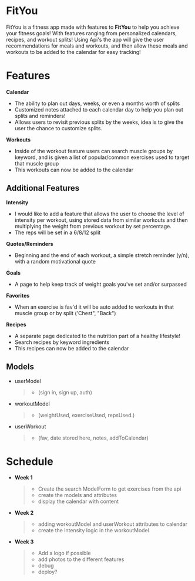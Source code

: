 # FitYou

FitYou is a fitness app made with features to **FitYou** to help you achieve your fitness goals! With features ranging from personalized calendars, recipes, and workout splits! Using Api's the app will give the user recommendations for meals and workouts, and then allow these meals and workouts to be added to the calendar for easy tracking!


# Features

**Calendar**
- The ability to plan out days, weeks, or even a months worth of splits
- Customized notes attached to each calendar day to help you plan out splits and reminders!
- Allows users to revisit previous splits by the weeks, idea is to give the user the chance to customize splits.

**Workouts**
- Inside of the workout feature users can search muscle groups by keyword, and is given a list of popular/common exercises used to target that muscle group
- This workouts can now be added to the calendar 

## Additional Features  
**Intensity**
- I would like to add a feature that allows the user to choose the level of intensity per workout, using stored data from similar workouts and then multiplying the weight from previous workout by set percentage. 
- The reps will be set in a 6/8/12 split

**Quotes/Reminders** 
- Beginning and the end of each workout, a simple stretch reminder (y/n), with a random motivational quote  

**Goals**
- A page to help keep track of weight goals you've set and/or surpassed 

**Favorites**
- When an exercise is fav'd it will be auto added to workouts in that muscle group or by split ('Chest", "Back")

**Recipes**
- A separate page dedicated to the nutrition part of a healthy lifestyle!
- Search recipes by keyword ingredients
- This recipes can now be added to the calendar

## Models

- userModel
	>- (sign in, sign up, auth)
- workoutModel
	>- (weightUsed, exerciseUsed, repsUsed.)
- userWorkout
	>- (fav, date stored here, notes, addToCalendar)

# Schedule


- **Week 1**
	>- Create the search ModelForm to get exercises from the api
	>- create the models and attributes 
	>- display the calendar with content 

- **Week 2**
	>- adding workoutModel and userWorkout attributes to calendar
	>- create the intensity logic in the workoutModel

- **Week 3**
	>- Add a logo if possible
	>- add photos to the different features 
	>- debug
	>- deploy?
	


	

